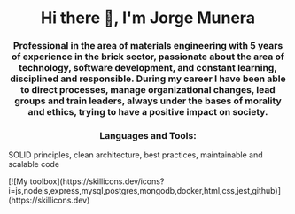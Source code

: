 <h1 align="center">Hi there 👋, I'm Jorge Munera</h1>
<h3 align="center">Professional in the area of materials engineering with 5 years of experience in the brick sector, passionate about the area of technology, software development, and constant learning, disciplined and responsible.
During my career I have been able to direct processes, manage organizational changes, lead groups and train leaders, always under the bases of morality and ethics, trying to have a positive impact on society.</h3>

<h3 align="center">Languages and Tools:</h3>
<p>SOLID principles, clean architecture, best practices, maintainable and scalable code</p>
[![My toolbox](https://skillicons.dev/icons?i=js,nodejs,express,mysql,postgres,mongodb,docker,html,css,jest,github)](https://skillicons.dev)



